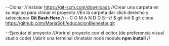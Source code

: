 --Clonar 
//Instalar https://git-scm.com/downloads
//Crear una carpeta en su equipo para clonar el proyecto 
//En la carpeta dar click derecho y seleccionar **Git Bash Here**
//-- C O M A N D O S--//
$ git init
$ git clone https://github.com/MariaSofi/educacionBienestar.git

--Ejecutar el proyecto
//Abrir el proyecto con el editor (de preferencia visual studio code)
//abrir una terminal
//instalar node module **npm install**
//
